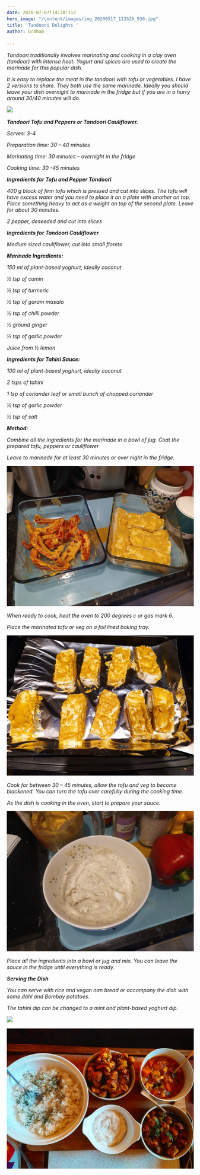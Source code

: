 ```yaml
---
date: 2020-07-07T14:20:11Z
hero_image: "/content/images/img_20200517_113526_936.jpg"
title: 'Tandoori Delights '
author: Graham

---
```

_Tandoori traditionally involves marinating and cooking in a clay oven (tandoor) with intense heat. Yogurt and spices are used to create the marinade for this popular dish._

_It is easy to replace the meat in the tandoori with tofu or vegetables. I have 2 versions to share. They both use the same marinade. Ideally you should leave your dish overnight to marinade in the fridge but if you are in a hurry around 30/40 minutes will do._

![](/content/images/img_20200530_213601.jpg)

**_Tandoori Tofu and Peppers or Tandoori Cauliflower._**

_Serves: 3-4_

_Preparation time: 30 – 40 minutes_

_Marinating time: 30 minutes – overnight in the fridge_

_Cooking time: 30 -45 minutes_

**_Ingredients for Tofu and Pepper Tandoori_**

_400 g block of firm tofu which is pressed and cut into slices. The tofu will have excess water and you need to place it on a plate with another on top. Place something heavy to act as a weight on top of the second plate. Leave for about 30 minutes._

_2 pepper, deseeded and cut into slices_

**_Ingredients for Tandoori Cauliflower_**

_Medium sized cauliflower, cut into small florets_

**_Marinade Ingredients:_**

_150 ml of plant-based yoghurt, ideally coconut_

_½ tsp of cumin_

_½ tsp of turmeric_

_½ tsp of garam masala_

_½ tsp of chilli powder_

_½ ground ginger_

_½ tsp of garlic powder_

_Juice from ½ lemon_

**_Ingredients for Tahini Sauce:_**

_100 ml of plant-based yoghurt, ideally coconut_

_2 tsps of tahini_

_1 tsp of coriander leaf or small bunch of chopped coriander_

_½ tsp of garlic powder_

_½ tsp of salt_

**_Method:_**

_Combine all the ingredients for the marinade in a bowl of jug. Coat the prepared tofu, peppers or cauliflower_

_Leave to marinade for at least 30 minutes or over night in the fridge._

![](/content/images/img_20200530_185832.jpg)

_When ready to cook, heat the oven to 200 degrees c or gas mark 6._

_Place the marinated tofu or veg on a foil lined baking tray._

![](/content/images/img_20200531_104411_769.jpg)

_Cook for between 30 – 45 minutes, allow the tofu and veg to become blackened. You can turn the tofu over carefully during the cooking time._

_As the dish is cooking in the oven, start to prepare your sauce._

![](/content/images/img_20200530_184843.jpg)

_Place all the ingredients into a bowl or jug and mix. You can leave the sauce in the fridge until everything is ready._

**_Serving the Dish_**

_You can serve with rice and vegan nan bread or accompany the dish with some dahl and Bombay potatoes._

_The tahini dip can be changed to a mint and plant-based yoghurt dip._

![](/content/images/img_20200530_213119.jpg)

![](/content/images/img_20200517_113526_937.jpg)